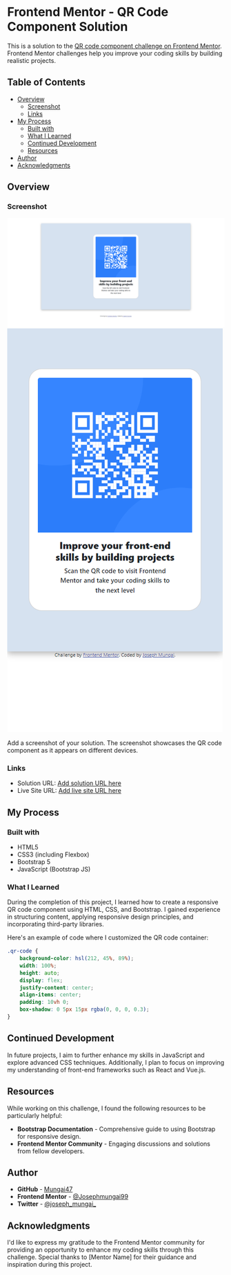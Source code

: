 # Frontend Mentor - QR Code Component Solution

This is a solution to the [QR code component challenge on Frontend Mentor](https://www.frontendmentor.io/challenges/qr-code-component-iux_sIO_H). Frontend Mentor challenges help you improve your coding skills by building realistic projects.

## Table of Contents

- [Overview](#overview)
  - [Screenshot](#screenshot)
  - [Links](#links)
- [My Process](#my-process)
  - [Built with](#built-with)
  - [What I Learned](#what-i-learned)
  - [Continued Development](#continued-development)
  - [Resources](#resources)
- [Author](#author)
- [Acknowledgments](#acknowledgments)

## Overview

### Screenshot

![Screenshot](./images/Frontend-Mentor-QR-code-component.png)
![Screenshot](./images/Frontend-Mentor-QR-code-component%20(1).png)

Add a screenshot of your solution. The screenshot showcases the QR code component as it appears on different devices.

### Links

- Solution URL: [Add solution URL here](https://github.com/Mungai47/QR-Code)
- Live Site URL: [Add live site URL here](https://frontend-mentor-qr-code-sol.netlify.app/)

## My Process

### Built with

- HTML5
- CSS3 (including Flexbox)
- Bootstrap 5
- JavaScript (Bootstrap JS)

### What I Learned

During the completion of this project, I learned how to create a responsive QR code component using HTML, CSS, and Bootstrap. I gained experience in structuring content, applying responsive design principles, and incorporating third-party libraries.

Here's an example of code where I customized the QR code container:

```css
.qr-code {
    background-color: hsl(212, 45%, 89%);
    width: 100%;
    height: auto;
    display: flex;
    justify-content: center;
    align-items: center;
    padding: 10vh 0;
    box-shadow: 0 5px 15px rgba(0, 0, 0, 0.3);
}
```

## Continued Development

In future projects, I aim to further enhance my skills in JavaScript and explore advanced CSS techniques. Additionally, I plan to focus on improving my understanding of front-end frameworks such as React and Vue.js.

## Resources

While working on this challenge, I found the following resources to be particularly helpful:

- **Bootstrap Documentation** - Comprehensive guide to using Bootstrap for responsive design.
- **Frontend Mentor Community** - Engaging discussions and solutions from fellow developers.

## Author

- **GitHub** - [Mungai47](https://github.com/Mungai47)
- **Frontend Mentor** - [@Josephmungai99](https://www.frontendmentor.io/profile/Josephmungai99)
- **Twitter** - [@joseph_mungai_](https://twitter.com/joseph_mungai_)

## Acknowledgments

I'd like to express my gratitude to the Frontend Mentor community for providing an opportunity to enhance my coding skills through this challenge. Special thanks to [Mentor Name] for their guidance and inspiration during this project.
